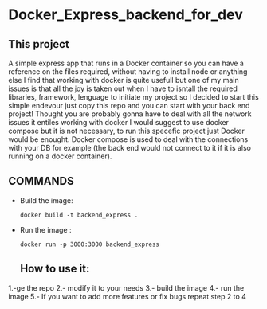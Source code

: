 # Docker_Express_backend_for_dev
## This project
 A simple express app that runs in a Docker container  so you can have a reference  on the files required, without having to install node or anything else
 I find that working with docker is quite usefull but one of my main issues is that all the joy is taken out when I have to isntall the required libraries, framework, lenguage to initiate my project
 so I decided to start this simple endevour just copy this repo and you can start with your back end project!
 Thought you are probably gonna have to deal with all the network issues it entiles working with docker 
 I would suggest to use docker compose but it is not necessary, to run this specefic project just Docker would be enought. Docker compose is used to deal with the connections with your DB for example (the back end would not connect to it if it is also running on a docker container).

 ## COMMANDS
 - Build the image:

       docker build -t backend_express .

- Run the image :
  
      docker run -p 3000:3000 backend_express

  ## How to use it:

1.-ge the repo
2.- modify it to your needs
3.- build the image
4.- run the image
5.- If you want to add more features or fix bugs repeat step 2 to 4
